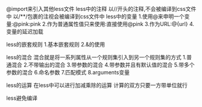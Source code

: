 @import来引入其他less文件
less中的注释
    以//开头的注释,不会被编译到css文件中
    以/**/包裹的注视会被编译到css文件中
less中的变量
    1.使用@来申明一个变量:@pink:pink
    2.作为普通属性值只来使用:直接使用@pink
    3.作为URL:@{url}
    4.变量的延迟加载

less的嵌套规则
    1.基本嵌套规则
    2.&的使用

less的混合
    混合就是将一系列属性从一个规则集引入到另一个规则集的方式
    1.普通混合
    2.不带输出的混合
    3.带参数的混合
    4.带参数并且有默认值的混合
    5.带多个参数的混合
    6.命名参数
    7.匹配模式
    8.arguments变量

less的运算
    在less中可以进行加减乘除的运算
    计算的双方只要一方带单位就行

less避免编译



